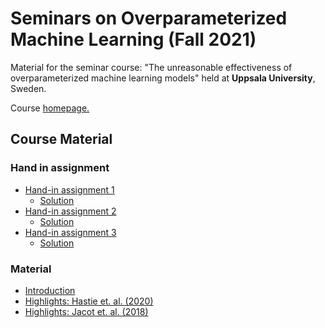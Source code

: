 # Seminars on Overparameterized Machine Learning (Fall 2021)
Material for the seminar course: "The unreasonable effectiveness of overparameterized machine learning models" held at 
**Uppsala University**, Sweden.

Course [homepage.](http://www.it.uu.se/research/systems_and_control/education/2021/overparameterized-ml)

## Course Material

### Hand in assignment

- [Hand-in assignment 1](./assignments/ha1-belkin/ha1-description.pdf)
  - [Solution](./assignments/ha1-belkin/ha1-solution.py)
- [Hand-in assignment 2](./assignments/ha2-hastie/ha2-description.pdf)
  - [Solution](./assignments/ha2-belkin/ha2-solution.py)
- [Hand-in assignment 3](./assignments/ha3-jacot/ha3-description.pdf)
  - [Solution](./assignments/ha3-jacot/ha3-solution.py)

### Material

- [Introduction](./slides/intro.pdf)
- [Highlights: Hastie et. al. (2020)](./slides/highlights-hastie.pdf)
- [Highlights: Jacot et. al. (2018)](./notes/notes_ntk.pdf)